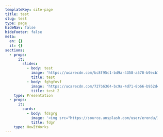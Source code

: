 ```yaml
---
templateKey: site-page
title: test
slug: test
type: page
hideNav: false
hideFooter: false
meta:
  en: {}
  it: {}
sections:
  - props:
      it:
        slides:
          - body: test
            image: 'https://ucarecdn.com/bc8f95c1-bd9a-4358-a570-b9ecb1b3d008/'
            title: test
          - body: fghgfovf
            image: 'https://ucarecdn.com/727b6364-bc9a-4d71-8b66-b952d4883306/'
            title: test 2
    type: Presentation
  - props:
      it:
        cards:
          - body: fdsgrg
            image: '<img src="https://source.unsplash.com/user/erondu/1600x900">'
            title: fdgr
    type: HowItWorks
---
```


